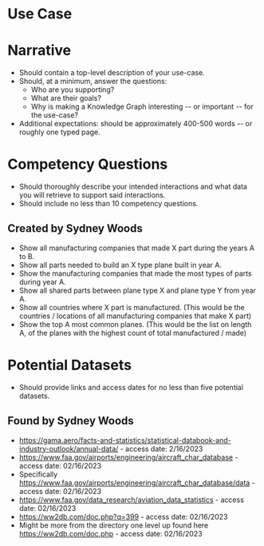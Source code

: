 # Use Case 

# Narrative 

* Should contain a top-level description of your use-case.<br>
* Should, at a minimum, answer the questions:<br>
  * Who are you supporting?<br>
  * What are their goals?<br>
  * Why is making a Knowledge Graph interesting -- or important -- for the use-case?<br>   
* Additional expectations: should be approximately 400-500 words -- or roughly one typed page.<br> 

# Competency Questions

* Should thoroughly describe your intended interactions and what data you will retrieve to support said interactions.<br>
* Should include no less than 10 competency questions.<br>

## Created by Sydney Woods

* Show all manufacturing companies that made X part during the years A to B.
* Show all parts needed to build an X type plane built in year A.
* Show the manufacturing companies that made the most types of parts during year A.
* Show all shared parts between plane type X and plane type Y from year A.
* Show all countries where X part is manufactured. (This would be the countries / locations of all manufacturing companies that make X part)
* Show the top A most common planes. (This would be the list on length A, of the planes with the highest count of total manufactured / made)  

# Potential Datasets

* Should provide links and access dates for no less than five potential datasets.<br>

## Found by Sydney Woods

* https://gama.aero/facts-and-statistics/statistical-databook-and-industry-outlook/annual-data/ - access date: 2/16/2023<br>
* https://www.faa.gov/airports/engineering/aircraft_char_database - access date: 02/16/2023<br>
 * Specifically https://www.faa.gov/airports/engineering/aircraft_char_database/data - access date: 02/16/2023<br>  
* https://www.faa.gov/data_research/aviation_data_statistics - access date: 02/16/2023<br>
* https://ww2db.com/doc.php?q=399 - access date: 02/16/2023<br>
 * Might be more from the directory one level up found here https://ww2db.com/doc.php - access date: 02/16/2023<br> 
